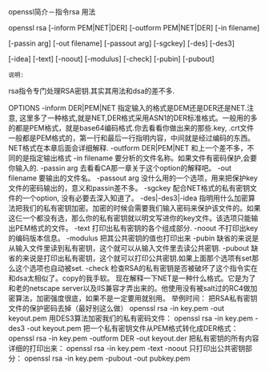 openssl简介－指令rsa
    用法 

openssl rsa [-inform PEM|NET|DER] [-outform PEM|NET|DER] [-in filename] 

[-passin arg] [-out filename] [-passout arg] [-sgckey] [-des] [-des3] 

[-idea] [-text] [-noout] [-modulus] [-check] [-pubin] [-pubout] 


    说明: 
   rsa指令专门处理RSA密钥.其实其用法和dsa的差不多. 

OPTIONS 
    -inform DER|PEM|NET 
    指定输入的格式是DEM还是DER还是NET.注意, 这里多了一种格式,就是NET,DER格式采用ASN1的DER标准格式。一般用的多的都是PEM格式，就是base64编码格式.你去看看你做出来的那些.key, .crt文件一般都是PEM格式的，第一行和最后一行指明内容，中间就是经过编码的东西。NET格式在本章后面会详细解释. 
    -outform DER|PEM|NET 
    和上一个差不多，不同的是指定输出格式 
    -in filename 
    要分析的文件名称。如果文件有密码保护,会要你输入的. 
    -passin arg 
    去看看CA那一章关于这个option的解释吧。 
    -out filename 
    要输出的文件名。 
    -passout arg 
    没什么用的一个选项，用来把保护key文件的密码输出的，意义和passin差不多。 
    -sgckey 
    配合NET格式的私有密钥文件的一个option, 没有必要去深入知道了。 
    -des|-des3|-idea 
    指明用什么加密算法把我们的私有密钥加密。加密的时候会需要我们输入密码来保护该文件的。如果这仨一个都没有选，那么你的私有密钥就以明文写进你的key文件。该选项只能输出PEM格式的文件。 
    -text 
    打印出私有密钥的各个组成部分. 
    -noout 
    不打印出key的编码版本信息。 
    -modulus 
    把其公共密钥的值也打印出来 
    -pubin 
    缺省的来说是从输入文件里读到私有密钥，这个就可以从输入文件里去读公共密钥. 
    -pubout 
    缺省的来说是打印出私有密钥，这个就可以打印公共密钥.如果上面那个选项有set那么这个选项也自动被set. 
    -check 
    检查RSA的私有密钥是否被破坏了这个指令实在和dsa太相似了。copy的我手软。 
    现在解释一下NET是一种什么格式。它是为了和老的netscape server以及IIS兼容才弄出来的。他使用没有被salt过的RC4做加密算法，加密强度很底，如果不是一定要用就别用。 
    举例时间： 
    把RSA私有密钥文件的保护密码去掉（最好别这么做） 
    openssl rsa -in key.pem -out keyout.pem 
    用DES3算法加密我们的私有密码文件： 
    openssl rsa -in key.pem -des3 -out keyout.pem 
    把一个私有密钥文件从PEM格式转化成DER格式： 
    openssl rsa -in key.pem -outform DER -out keyout.der 
    把私有密钥的所有内容详细的打印出来： 
    openssl rsa -in key.pem -text -noout 
    只打印出公共密钥部分： 
    openssl rsa -in key.pem -pubout -out pubkey.pem



